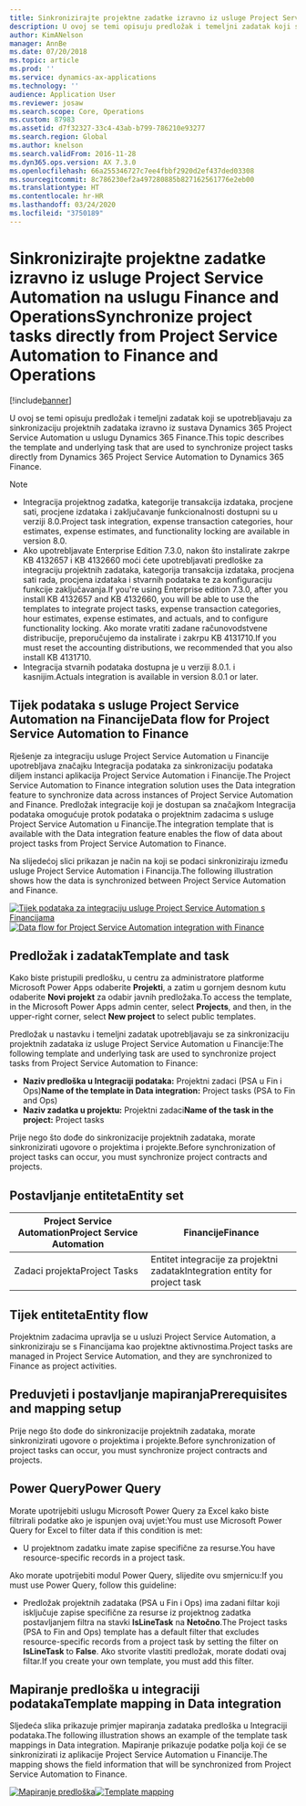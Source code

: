 ```yaml
---
title: Sinkronizirajte projektne zadatke izravno iz usluge Project Service Automation na uslugu Finance and Operations
description: U ovoj se temi opisuju predložak i temeljni zadatak koji se upotrebljavaju za sinkronizaciju projektnih zadataka izravno iz sustava Microsoft Dynamics 365 Project Service Automation u uslugu Dynamics 365 Finance.
author: KimANelson
manager: AnnBe
ms.date: 07/20/2018
ms.topic: article
ms.prod: ''
ms.service: dynamics-ax-applications
ms.technology: ''
audience: Application User
ms.reviewer: josaw
ms.search.scope: Core, Operations
ms.custom: 87983
ms.assetid: d7f32327-33c4-43ab-b799-786210e93277
ms.search.region: Global
ms.author: knelson
ms.search.validFrom: 2016-11-28
ms.dyn365.ops.version: AX 7.3.0
ms.openlocfilehash: 66a255346727c7ee4fbbf2920d2ef437ded03308
ms.sourcegitcommit: 8c786230ef2a497280885b827162561776e2eb00
ms.translationtype: HT
ms.contentlocale: hr-HR
ms.lasthandoff: 03/24/2020
ms.locfileid: "3750189"
---
```

# <a name="synchronize-project-tasks-directly-from-project-service-automation-to-finance-and-operations"></a><span data-ttu-id="85202-103">Sinkronizirajte projektne zadatke izravno iz usluge Project Service Automation na uslugu Finance and Operations</span><span class="sxs-lookup"><span data-stu-id="85202-103">Synchronize project tasks directly from Project Service Automation to Finance and Operations</span></span>

[!include[banner](../includes/banner.md)]

<span data-ttu-id="85202-104">U ovoj se temi opisuju predložak i temeljni zadatak koji se upotrebljavaju za sinkronizaciju projektnih zadataka izravno iz sustava Dynamics 365 Project Service Automation u uslugu Dynamics 365 Finance.</span><span class="sxs-lookup"><span data-stu-id="85202-104">This topic describes the template and underlying task that are used to synchronize project tasks directly from Dynamics 365 Project Service Automation to Dynamics 365 Finance.</span></span>

> [!NOTE]
> - <span data-ttu-id="85202-105">Integracija projektnog zadatka, kategorije transakcija izdataka, procjene sati, procjene izdataka i zaključavanje funkcionalnosti dostupni su u verziji 8.0.</span><span class="sxs-lookup"><span data-stu-id="85202-105">Project task integration, expense transaction categories, hour estimates, expense estimates, and functionality locking are available in version 8.0.</span></span>
> - <span data-ttu-id="85202-106">Ako upotrebljavate Enterprise Edition 7.3.0, nakon što instalirate zakrpe KB 4132657 i KB 4132660 moći ćete upotrebljavati predloške za integraciju projektnih zadataka, kategorija transakcija izdataka, procjena sati rada, procjena izdataka i stvarnih podataka te za konfiguraciju funkcije zaključavanja.</span><span class="sxs-lookup"><span data-stu-id="85202-106">If you're using Enterprise edition 7.3.0, after you install KB 4132657 and KB 4132660, you will be able to use the templates to integrate project tasks, expense transaction categories, hour estimates, expense estimates, and actuals, and to configure functionality locking.</span></span> <span data-ttu-id="85202-107">Ako morate vratiti zadane računovodstvene distribucije, preporučujemo da instalirate i zakrpu KB 4131710.</span><span class="sxs-lookup"><span data-stu-id="85202-107">If you must reset the accounting distributions, we recommended that you also install KB 4131710.</span></span>
> - <span data-ttu-id="85202-108">Integracija stvarnih podataka dostupna je u verziji 8.0.1. i kasnijim.</span><span class="sxs-lookup"><span data-stu-id="85202-108">Actuals integration is available in version 8.0.1 or later.</span></span>

## <a name="data-flow-for-project-service-automation-to-finance"></a><span data-ttu-id="85202-109">Tijek podataka s usluge Project Service Automation na Financije</span><span class="sxs-lookup"><span data-stu-id="85202-109">Data flow for Project Service Automation to Finance</span></span>

<span data-ttu-id="85202-110">Rješenje za integraciju usluge Project Service Automation u Financije upotrebljava značajku Integracija podataka za sinkronizaciju podataka diljem instanci aplikacija Project Service Automation i Financije.</span><span class="sxs-lookup"><span data-stu-id="85202-110">The Project Service Automation to Finance integration solution uses the Data integration feature to synchronize data across instances of Project Service Automation and Finance.</span></span> <span data-ttu-id="85202-111">Predložak integracije koji je dostupan sa značajkom Integracija podataka omogućuje protok podataka o projektnim zadacima s usluge Project Service Automation u Financije.</span><span class="sxs-lookup"><span data-stu-id="85202-111">The integration template that is available with the Data integration feature enables the flow of data about project tasks from Project Service Automation to Finance.</span></span>

<span data-ttu-id="85202-112">Na slijedećoj slici prikazan je način na koji se podaci sinkroniziraju između usluge Project Service Automation i Financija.</span><span class="sxs-lookup"><span data-stu-id="85202-112">The following illustration shows how the data is synchronized between Project Service Automation and Finance.</span></span>

<span data-ttu-id="85202-113">[![Tijek podataka za integraciju usluge Project Service Automation s Financijama](./media/ProjectTasksFlow.png)](./media/ProjectTasksFlow.png)</span><span class="sxs-lookup"><span data-stu-id="85202-113">[![Data flow for Project Service Automation integration with Finance](./media/ProjectTasksFlow.png)](./media/ProjectTasksFlow.png)</span></span>

## <a name="template-and-task"></a><span data-ttu-id="85202-114">Predložak i zadatak</span><span class="sxs-lookup"><span data-stu-id="85202-114">Template and task</span></span>

<span data-ttu-id="85202-115">Kako biste pristupili predlošku, u centru za administratore platforme Microsoft Power Apps odaberite **Projekti**, a zatim u gornjem desnom kutu odaberite **Novi projekt** za odabir javnih predložaka.</span><span class="sxs-lookup"><span data-stu-id="85202-115">To access the template, in the Microsoft Power Apps admin center, select **Projects**, and then, in the upper-right corner, select **New project** to select public templates.</span></span>

<span data-ttu-id="85202-116">Predložak u nastavku i temeljni zadatak upotrebljavaju se za sinkronizaciju projektnih zadataka iz usluge Project Service Automation u Financije:</span><span class="sxs-lookup"><span data-stu-id="85202-116">The following template and underlying task are used to synchronize project tasks from Project Service Automation to Finance:</span></span>

- <span data-ttu-id="85202-117">**Naziv predloška u Integraciji podataka:** Projektni zadaci (PSA u Fin i Ops)</span><span class="sxs-lookup"><span data-stu-id="85202-117">**Name of the template in Data integration:** Project tasks (PSA to Fin and Ops)</span></span>
- <span data-ttu-id="85202-118">**Naziv zadatka u projektu:** Projektni zadaci</span><span class="sxs-lookup"><span data-stu-id="85202-118">**Name of the task in the project:** Project tasks</span></span>

<span data-ttu-id="85202-119">Prije nego što dođe do sinkronizacije projektnih zadataka, morate sinkronizirati ugovore o projektima i projekte.</span><span class="sxs-lookup"><span data-stu-id="85202-119">Before synchronization of project tasks can occur, you must synchronize project contracts and projects.</span></span>

## <a name="entity-set"></a><span data-ttu-id="85202-120">Postavljanje entiteta</span><span class="sxs-lookup"><span data-stu-id="85202-120">Entity set</span></span>

| <span data-ttu-id="85202-121">Project Service Automation</span><span class="sxs-lookup"><span data-stu-id="85202-121">Project Service Automation</span></span> | <span data-ttu-id="85202-122">Financije</span><span class="sxs-lookup"><span data-stu-id="85202-122">Finance</span></span>                             |
|----------------------------|-------------------------------------|
| <span data-ttu-id="85202-123">Zadaci projekta</span><span class="sxs-lookup"><span data-stu-id="85202-123">Project Tasks</span></span>              | <span data-ttu-id="85202-124">Entitet integracije za projektni zadatak</span><span class="sxs-lookup"><span data-stu-id="85202-124">Integration entity for project task</span></span> |

## <a name="entity-flow"></a><span data-ttu-id="85202-125">Tijek entiteta</span><span class="sxs-lookup"><span data-stu-id="85202-125">Entity flow</span></span>

<span data-ttu-id="85202-126">Projektnim zadacima upravlja se u usluzi Project Service Automation, a sinkroniziraju se s Financijama kao projektne aktivnostima.</span><span class="sxs-lookup"><span data-stu-id="85202-126">Project tasks are managed in Project Service Automation, and they are synchronized to Finance as project activities.</span></span>

## <a name="prerequisites-and-mapping-setup"></a><span data-ttu-id="85202-127">Preduvjeti i postavljanje mapiranja</span><span class="sxs-lookup"><span data-stu-id="85202-127">Prerequisites and mapping setup</span></span>

<span data-ttu-id="85202-128">Prije nego što dođe do sinkronizacije projektnih zadataka, morate sinkronizirati ugovore o projektima i projekte.</span><span class="sxs-lookup"><span data-stu-id="85202-128">Before synchronization of project tasks can occur, you must synchronize project contracts and projects.</span></span>

## <a name="power-query"></a><span data-ttu-id="85202-129">Power Query</span><span class="sxs-lookup"><span data-stu-id="85202-129">Power Query</span></span>

<span data-ttu-id="85202-130">Morate upotrijebiti uslugu Microsoft Power Query za Excel kako biste filtrirali podatke ako je ispunjen ovaj uvjet:</span><span class="sxs-lookup"><span data-stu-id="85202-130">You must use Microsoft Power Query for Excel to filter data if this condition is met:</span></span>

- <span data-ttu-id="85202-131">U projektnom zadatku imate zapise specifične za resurse.</span><span class="sxs-lookup"><span data-stu-id="85202-131">You have resource-specific records in a project task.</span></span>

<span data-ttu-id="85202-132">Ako morate upotrijebiti modul Power Query, slijedite ovu smjernicu:</span><span class="sxs-lookup"><span data-stu-id="85202-132">If you must use Power Query, follow this guideline:</span></span>

- <span data-ttu-id="85202-133">Predložak projektnih zadataka (PSA u Fin i Ops) ima zadani filtar koji isključuje zapise specifične za resurse iz projektnog zadatka postavljanjem filtra na stavki **IsLineTask** na **Netočno**.</span><span class="sxs-lookup"><span data-stu-id="85202-133">The Project tasks (PSA to Fin and Ops) template has a default filter that excludes resource-specific records from a project task by setting the filter on **IsLineTask** to **False**.</span></span> <span data-ttu-id="85202-134">Ako stvorite vlastiti predložak, morate dodati ovaj filtar.</span><span class="sxs-lookup"><span data-stu-id="85202-134">If you create your own template, you must add this filter.</span></span>

## <a name="template-mapping-in-data-integration"></a><span data-ttu-id="85202-135">Mapiranje predloška u integraciji podataka</span><span class="sxs-lookup"><span data-stu-id="85202-135">Template mapping in Data integration</span></span>

<span data-ttu-id="85202-136">Sljedeća slika prikazuje primjer mapiranja zadataka predloška u Integraciji podataka.</span><span class="sxs-lookup"><span data-stu-id="85202-136">The following illustration shows an example of the template task mappings in Data integration.</span></span> <span data-ttu-id="85202-137">Mapiranje prikazuje podatke polja koji će se sinkronizirati iz aplikacije Project Service Automation u Financije.</span><span class="sxs-lookup"><span data-stu-id="85202-137">The mapping shows the field information that will be synchronized from Project Service Automation to Finance.</span></span>

<span data-ttu-id="85202-138">[![Mapiranje predloška](./media/ProjectTasksMapping.png)](./media/ProjectTasksMapping.png)</span><span class="sxs-lookup"><span data-stu-id="85202-138">[![Template mapping](./media/ProjectTasksMapping.png)](./media/ProjectTasksMapping.png)</span></span>

